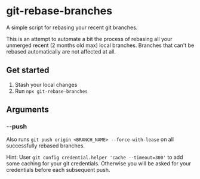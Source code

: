 # git-rebase-branches

A simple script for rebasing your recent git branches.

This is an attempt to automate a bit the process of rebasing all your unmerged recent (2 months old max) local branches.
Branches that can't be rebased automatically are not affected at all.

## Get started

1. Stash your local changes
2. Run `npx git-rebase-branches`

## Arguments

### --push

Also runs `git push origin <BRANCH_NAME> --force-with-lease` on all successfully rebased branches.

Hint: User `git config credential.helper 'cache --timeout=300'` to add some caching for your git credentials.
Otherwise you will be asked for your credentials before each subsequent push.
